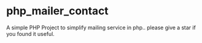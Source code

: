 # php_mailer_contact
A simple PHP Project to simplify mailing service in php.. please give a star if you found it useful.
